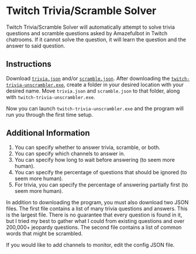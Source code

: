 # Twitch Trivia/Scramble Solver

Twitch Trivia/Scramble Solver will automatically attempt to solve trivia questions and scramble questions asked by Amazefulbot in Twitch chatrooms. If it cannot solve the question, it will learn the question and the answer to said question.

## Instructions

Download [`trivia.json`](https://github.com/ActuallyGiggles/twitch-trivia-scramble-solver/blob/main/trivia.json) and/or [`scramble.json`](https://github.com/ActuallyGiggles/twitch-trivia-scramble-solver/blob/main/words.json). After downloading the [`twitch-trivia-unscrambler.exe`](https://github.com/ActuallyGiggles/twitch-trivia-scramble-solver/releases/tag/1.0.0), create a folder in your desired location with your desired name. Move `trivia.json` and `scramble.json` to that folder, along with `twitch-trivia-unscrambler.exe`.

Now you can launch `twitch-trivia-unscrambler.exe` and the program will run you through the first time setup.

## Additional Information

1. You can specify whether to answer trivia, scramble, or both.
2. You can specify which channels to answer in.
3. You can specify how long to wait before answering (to seem more human).
4. You can specify the percentage of questions that should be ignored (to seem more human).
5. For trivia, you can specify the percentage of answering partially first (to seem more human).

In addition to downloading the program, you must also download two JSON files. The first file contains a list of many trivia questions and answers. This is the largest file. There is no guarantee that every question is found in it, but I tried my best to gather what I could from existing questions and over 200,000+ jeopardy questions. The second file contains a list of common words that might be scrambled.

If you would like to add channels to monitor, edit the config JSON file.
